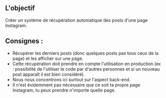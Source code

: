 ## L'objectif

Créer un système de récupération automatique des posts d'une page Instagram. 

## Consignes : 

- Récupérer les derniers posts (donc quelques posts pas tous ceux de la page) et les afficher sur une page. 
- Cette récupération doit prendre en compte l'utilisation en production (ex : possibilité de l'utiliser le code par d'autres personnes et si un nouveau post apparaît il est bien considéré). 
- Nous nous concentrons ici surtout sur l'aspect back-end. 
- Il n'est évidemment pas nécessaire que ce soit ta propre page Instagram, tu peux prendre n'importe quelle page. 